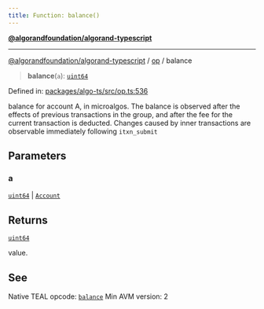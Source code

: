 ```yaml
---
title: Function: balance()
---
```


[**@algorandfoundation/algorand-typescript**](../../README)

***

[@algorandfoundation/algorand-typescript](../../README) / [op](../README) / balance



> **balance**(`a`): [`uint64`](../../index/type-aliases/uint64)

Defined in: [packages/algo-ts/src/op.ts:536](https://github.com/algorandfoundation/puya-ts/blob/main/packages/algo-ts/src/op.ts#L536)

balance for account A, in microalgos. The balance is observed after the effects of previous transactions in the group, and after the fee for the current transaction is deducted. Changes caused by inner transactions are observable immediately following `itxn_submit`

## Parameters

### a

[`uint64`](../../index/type-aliases/uint64) | [`Account`](../../index/type-aliases/Account)

## Returns

[`uint64`](../../index/type-aliases/uint64)

value.

## See

Native TEAL opcode: [`balance`](https://developer.algorand.org/docs/get-details/dapps/avm/teal/opcodes/v10/#balance)
Min AVM version: 2